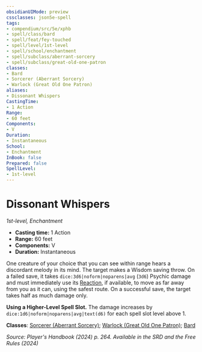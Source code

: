 ```yaml
---
obsidianUIMode: preview
cssclasses: json5e-spell
tags:
- compendium/src/5e/xphb
- spell/class/bard
- spell/feat/fey-touched
- spell/level/1st-level
- spell/school/enchantment
- spell/subclass/aberrant-sorcery
- spell/subclass/great-old-one-patron
classes:
- Bard
- Sorcerer (Aberrant Sorcery)
- Warlock (Great Old One Patron)
aliases:
- Dissonant Whispers
CastingTime: 
- 1 Action
Range:
- 60 feet
Components:
- V
Duration:
- Instantaneous
School:
- Enchantment
InBook: false
Prepared: false
SpellLevel:
- 1st-level
---
```

# Dissonant Whispers
*1st-level, Enchantment*  


- **Casting time:** 1 Action
- **Range:** 60 feet
- **Components:** V
- **Duration:** Instantaneous

One creature of your choice that you can see within range hears a discordant melody in its mind. The target makes a Wisdom saving throw. On a failed save, it takes `dice:3d6|noform|noparens|avg` (`3d6`) Psychic damage and must immediately use its [Reaction](/3-Mechanics/CLI/variant-rules/reaction-xphb.md), if available, to move as far away from you as it can, using the safest route. On a successful save, the target takes half as much damage only.

**Using a Higher-Level Spell Slot.** The damage increases by `dice:1d6|noform|noparens|avg|text(d6)` for each spell slot level above 1.

**Classes**: [Sorcerer (Aberrant Sorcery)](/3-Mechanics/CLI/lists/list-spells-classes-aberrant-sorcery-xphb.md "subclass=XPHB;class=XPHB"); [Warlock (Great Old One Patron)](/3-Mechanics/CLI/lists/list-spells-classes-great-old-one-patron-xphb.md "subclass=XPHB;class=XPHB"); [Bard](/3-Mechanics/CLI/lists/list-spells-classes-bard.md)

*Source: Player's Handbook (2024) p. 264. Available in the <span title='Systems Reference Document (5.2)'>SRD</span> and the Free Rules (2024)*